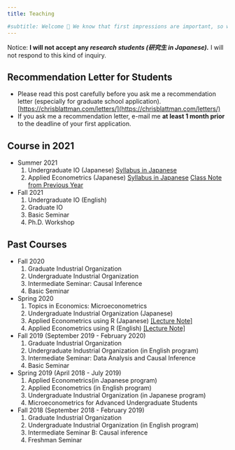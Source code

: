 ```yaml
---
title: Teaching

#subtitle: Welcome 👋 We know that first impressions are important, so we've populated your new site with some initial content to help you get familiar with everything in no time.
---
```


<!-- 
{% include base_path %}

{% for post in site.teaching reversed %}
  {% include archive-single.html %}
{% endfor %}

--> 

Notice: **I will not accept any *research students (研究生 in Japanese).*** I will not respond to this kind of inquiry. 

## Recommendation Letter for Students

- Please read this post carefully before you ask me a recommendation letter (especially for graduate school application). [https://chrisblattman.com/letters/](https://chrisblattman.com/letters/)
- If you ask me a recommendation letter, e-mail me **at least 1 month prior** to the deadline of your first application.

## Course in 2021

- Summer 2021
  1. Undergraduate IO (Japanese) [Syllabus in Japanese](/teaching/Syllabus_2021/Syllabus_Undergraduate_IO_Summer2021_JPN.pdf) 
  2. Applied Econometrics (Japanese) [Syllabus in Japanese](/teaching/Syllabus_2021/Syllabus_Applied_Econometrics_JPN_Summer2021.pdf) [Class Note from Previous Year](https://yutatoyama.github.io/AppliedEconometrics2020/)
- Fall 2021
  1. Undergraduate IO (English)
  2. Graduate IO
  3. Basic Seminar
  4. Ph.D. Workshop
    
## Past Courses

- Fall 2020 
  1. Graduate Industrial Organization
  2. Undergraduate Industrial Organization
  3. Intermediate Seminar: Causal Inference
  4. Basic Seminar
- Spring 2020
  1. Topics in Economics: Microeconometrics 
  2. Undergraduate Industrial Organization (Japanese) 
  3. Applied Econometrics using R (Japanese) [[Lecture Note]](https://yutatoyama.github.io/AppliedEconometrics2020/)
  4. Applied Econometrics using R (English)  [[Lecture Note]](https://yutatoyama.github.io/AppliedEconometrics2020/)
- Fall 2019 (September 2019 - February 2020)
  1. Graduate Industrial Organization
  2. Undergraduate Industrial Organization (in English program)
  3. Intermediate Seminar: Data Analysis and Causal Inference 
  4. Basic Seminar 
- Spring 2019 (April 2018 - July 2019)
    1. Applied Econometrics(in Japanese program)
    2. Applied Econometrics (in English program)
    3. Undergraduate Industrial Organization (in Japanese program)
    4. Microeconometrics for Advanced Undergraduate Students
- Fall 2018 (September 2018 - February 2019)
    1. Graduate Industrial Organization
    2. Undergraduate Industrial Organization (in English program)
    3. Intermediate Seminar B: Causal inference
    4. Freshman Seminar 

